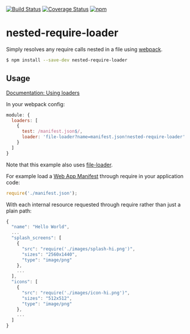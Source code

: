 [![Build Status](https://img.shields.io/travis/markdalgleish/web-app-manifest-loader/master.svg?style=flat-square)](http://travis-ci.org/markdalgleish/web-app-manifest-loader) [![Coverage Status](https://img.shields.io/coveralls/markdalgleish/web-app-manifest-loader/master.svg?style=flat-square)](https://coveralls.io/r/markdalgleish/web-app-manifest-loader) [![npm](https://img.shields.io/npm/v/web-app-manifest-loader.svg?style=flat-square)](https://www.npmjs.com/package/web-app-manifest-loader)

# nested-require-loader

Simply resolves any require calls nested in a file using [webpack](https://github.com/webpack/webpack).

```bash
$ npm install --save-dev nested-require-loader
```

## Usage

[Documentation: Using loaders](http://webpack.github.io/docs/using-loaders.html)

In your webpack config:

```js
module: {
  loaders: [
    {
      test: /manifest.json$/,
      loader: 'file-loader?name=manifest.json!nested-require-loader'
    }
  ]
}
```

Note that this example also uses [file-loader](https://github.com/webpack/file-loader).

For example load a [Web App Manifest](http://www.w3.org/TR/appmanifest/) through require in your application code:

```js
require('./manifest.json');
```

With each internal resource requested through require rather than just a plain path:

```js
{
  "name": "Hello World",
  ...
  "splash_screens": [
    {
      "src": "require('./images/splash-hi.png')",
      "sizes": "2560x1440",
      "type": "image/png"
    },
    ...
  ],
  "icons": [
    {
      "src": "require('./images/icon-hi.png')",
      "sizes": "512x512",
      "type": "image/png"
    },
    ...
  ]
}
```
